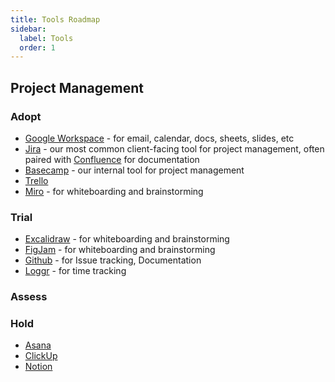 ```yaml
---
title: Tools Roadmap
sidebar:
  label: Tools
  order: 1
---
```


## Project Management

### Adopt

- [Google Workspace](https://workspace.google.com/) - for email, calendar, docs, sheets, slides, etc
- [Jira](https://www.atlassian.com/software/jira) - our most common client-facing tool for project management, often paired with [Confluence](https://www.atlassian.com/software/confluence) for documentation
- [Basecamp](https://basecamp.com/) - our internal tool for project management
- [Trello](https://trello.com/)
- [Miro](https://miro.com/) - for whiteboarding and brainstorming

### Trial

- [Excalidraw](https://excalidraw.com/) - for whiteboarding and brainstorming
- [FigJam](https://www.figma.com/figjam/) - for whiteboarding and brainstorming
- [Github](https://gitbhu.com) - for Issue tracking, Documentation
- [Loggr](loggr.dev) - for time tracking

### Assess

### Hold

- [Asana](https://asana.com/)
- [ClickUp](https://clickup.com/)
- [Notion](https://www.notion.so/)
